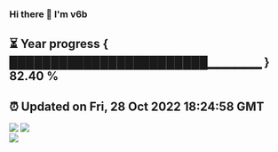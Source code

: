 ### Hi there 👋  I'm v6b  
⏳ Year progress { ████████████████████████▁▁▁▁▁▁ } 82.40 %
---
⏰ Updated on Fri, 28 Oct 2022 18:24:58 GMT
---
![](https://github-readme-stats.vercel.app/api?username=v6b&bg_color=30,e96443,904e95&title_color=fff&text_color=fff&layout=compact)
![](https://github-readme-stats.vercel.app/api/top-langs/?username=v6b&layout=compact&bg_color=30,e96443,904e95&title_color=fff&text_color=fff)  
![](https://gcore.jsdelivr.net/gh/v6b/v6b@main/assets/github-contribution-grid-snake.svg)


